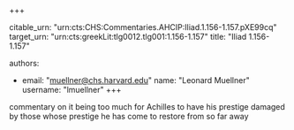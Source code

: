 +++


citable_urn: "urn:cts:CHS:Commentaries.AHCIP:Iliad.1.156-1.157.pXE99cq"
target_urn: "urn:cts:greekLit:tlg0012.tlg001:1.156-1.157"
title: "Iliad 1.156-1.157"

authors:
- email: "muellner@chs.harvard.edu"
  name: "Leonard Muellner"
  username: "lmuellner"
+++

<p>commentary on it being too much for Achilles to have his prestige damaged by those whose prestige he has come to restore from so far away</p>